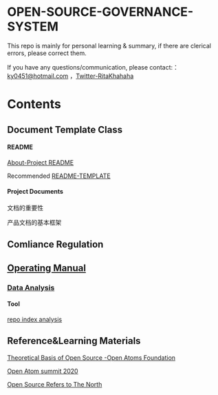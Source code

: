 # OPEN-SOURCE-GOVERNANCE-SYSTEM

This repo is mainly for personal learning & summary, if there are clerical errors, please correct them.

If you have any questions/communication, please contact:： ky0451@hotmail.com ，[Twitter-RitaKhahaha](https://twitter.com/RitaKhahaha)

# Contents
## Document Template Class

#### README

[ About-Project README ](https://github.com/Ritakang0451/About-README) 
 
Recommended [README-TEMPLATE ](https://github.com/Ritakang0451/README-TEMPLATE)

#### Project Documents

文档的重要性

产品文档的基本框架


## Comliance Regulation

## [Operating Manual](https://github.com/Ritakang0451/Open-source-governance/tree/main/Operating%20Manual)
### [ Data Analysis](https://github.com/Ritakang0451/Open-source-governance/tree/main/Operating%20Manual/Data%20Analysis)

#### Tool

[repo index analysis]( https://vesoft-inc.github.io/github-statistics/)  


## Reference&Learning Materials
[Theoretical Basis of Open Source -Open Atoms Foundation ](https://gitee.com/openatom-university/osstheory-fundamental/wikis/1.0%20%E5%89%8D%E8%A8%80?sort_id=4107683) 

[Open Atom summit 2020](https://segmentfault.com/area/openatomcon-2020)

[Open Source Refers to The North](https://oschina.gitee.io/opensource-guide/guide/)
